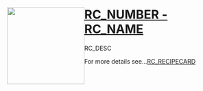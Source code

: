 <!-- How to use comments in these files -->
<!-- ---------------------------------- -->
<!--Comments have been put in this file so that they can be automatically generated.

[How to customise the Markdown documents](CustomMarkdown.md)-->
<!--Template 03/01/2015-->

<!---#include "RECIPE_CARD.txt"--->


<!---#define RC_RECIPE_COLOUR GREEN--->
<!---#define RC_GITHUB_URL https://github.com/PiHw/Pi-Kitchen/raw/master--->
<!---#define RC_GITHUBMD_URL https://github.com/PiHw/Pi-Kitchen/blob/master/recipes--->

<!---#ifdef RC_NUMBER--->
<!---#ifdef RC_NAME--->
<font color = RC_RECIPE_COLOUR>
<img style="float:left" src="img/PiKitchenRecipe.png" width=180 />
<h1><a href="RC_GITHUBMD_URL/RC_RECIPECARD">RC_NUMBER - RC_NAME</a></h1>
</font>
<!---#endif--->
<!---#endif--->

<!---#ifdef RC_DESC--->
RC_DESC
<!---#endif--->

For more details see...<a href="RC_GITHUBMD_URL/RC_RECIPECARD">RC_RECIPECARD</a><p>


<!--========================END FILE================-->

